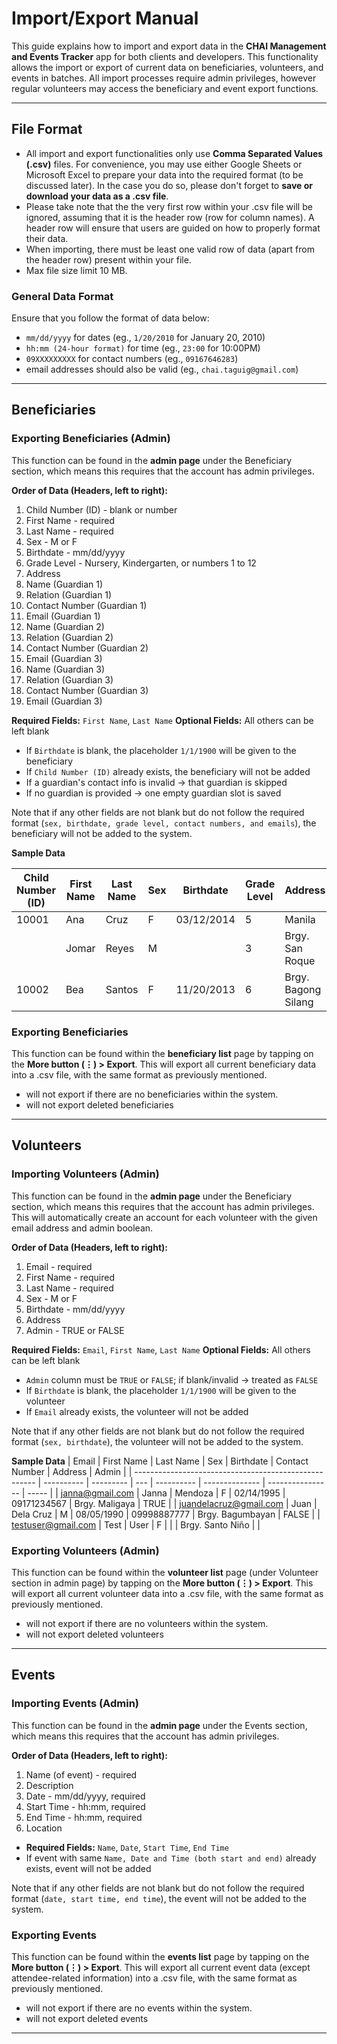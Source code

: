 # Import/Export Manual

This guide explains how to import and export data in the **CHAI Management and Events Tracker** app for both clients and developers. This functionality allows the import or export of current data on beneficiaries, volunteers, and events in batches. All import processes require admin privileges, however regular volunteers may access the beneficiary and event export functions.

---

## File Format

- All import and export functionalities only use **Comma Separated Values (.csv)** files. For convenience, you may use either Google Sheets or Microsoft Excel to prepare your data into the required format (to be discussed later). In the case you do so, please don't forget to  **save or download your data as a .csv file**. 
- Please take note that the the very first row within your .csv file will be ignored, assuming that it is the header row (row for column names). A header row will ensure that users are guided on how to properly format their data.
- When importing, there must be least one valid row of data (apart from the header row) present within your file.
- Max file size limit 10 MB.

### General Data Format
Ensure that you follow the format of data below:
- `mm/dd/yyyy` for dates (eg., `1/20/2010` for January 20, 2010) 
- `hh:mm (24-hour format)` for time (eg., `23:00` for 10:00PM)
- `09XXXXXXXXX` for contact numbers (eg., `09167646283`)
- email addresses should also be valid (eg., `chai.taguig@gmail.com`)

---

## Beneficiaries

### Exporting Beneficiaries (Admin)
This function can be found in the **admin page** under the Beneficiary section, which means this requires that the account has admin privileges.

**Order of Data (Headers, left to right):**
1. Child Number (ID) - blank or number
2. First Name - required
3. Last Name - required
4. Sex - M or F
5. Birthdate - mm/dd/yyyy
6. Grade Level - Nursery, Kindergarten, or numbers 1 to 12
7. Address
8. Name (Guardian 1)
9. Relation (Guardian 1)
10. Contact Number (Guardian 1)
11. Email (Guardian 1)
12. Name (Guardian 2)
13. Relation (Guardian 2)
14. Contact Number (Guardian 2)
15. Email (Guardian 3)
16. Name (Guardian 3)
17. Relation (Guardian 3)
18. Contact Number (Guardian 3)
19. Email (Guardian 3)

**Required Fields:** `First Name`, `Last Name`
**Optional Fields:** All others can be left blank
- If `Birthdate` is blank, the placeholder `1/1/1900` will be given to the beneficiary
- If `Child Number (ID)` already exists, the beneficiary will not be added
- If a guardian's contact info is invalid → that guardian is skipped
- If no guardian is provided → one empty guardian slot is saved

Note that if any other fields are not blank but do not follow the required format (`sex, birthdate, grade level, contact numbers, and emails`), the beneficiary will not be added to the system.

**Sample Data**

| Child Number (ID) | First Name | Last Name | Sex | Birthdate  | Grade Level | Address             | Name (Guardian 1) | Relation (Guardian 1) | Contact Number (Guardian 1) | Email (Guardian 1)                            | Name (Guardian 2) | Relation (Guardian 2) | Contact Number (Guardian 2) | Email (Guardian 2)                          | Name (Guardian 3) | Relation (Guardian 3) | Contact Number (Guardian 3) | Email (Guardian 3)                          |
| ----------------- | ---------- | --------- | --- | ---------- | ----------- | ------------------- | ----------------- | --------------------- | --------------------------- | --------------------------------------------- | ----------------- | --------------------- | --------------------------- | ------------------------------------------- | ----------------- | --------------------- | --------------------------- | ------------------------------------------- |
| 10001             | Ana        | Cruz      | F   | 03/12/2014 | 5           | Manila        | Marjorie        | Mother                | 09171234567                 | marjorie@gmail.com                     |                  |                      |                            |                                            |
|                   | Jomar      | Reyes     | M   |            | 3           | Brgy. San Roque     | Luis Reyes        | Father                | 09998887777                 | luis@gmail.com   | Anna Reyes        | Mother                | 09171230000                 | anna@gmail.com |                  |                      |                            |                                            |
| 10002             | Bea        | Santos    | F   | 11/20/2013 | 6     | Brgy. Bagong Silang | Carla Santos      | Aunt                  | 09181234567                 | carla@gmail.com | Jose Santos       | Uncle                 | 09221234567                 | jose@gmail.com | Maria Santos      | Grandmother           | 09181231234                 | lola@gmail.com |




### Exporting Beneficiaries
This function can be found within the **beneficiary list** page by tapping on the **More button (⋮) > Export**. This will export all current beneficiary data into a .csv file, with the same format as previously mentioned.
- will not export if there are no beneficiaries within the system.
- will not export deleted beneficiaries

---

## Volunteers

### Importing Volunteers (Admin)
This function can be found in the **admin page** under the Beneficiary section, which means this requires that the account has admin privileges. This will automatically create an account for each volunteer with the given email address and admin boolean.

**Order of Data (Headers, left to right):**
1. Email - required
2. First Name - required
3. Last Name - required
4. Sex - M or F
5. Birthdate - mm/dd/yyyy
6. Address
7. Admin - TRUE or FALSE

**Required Fields:** `Email`, `First Name`, `Last Name`
**Optional Fields:** All others can be left blank
- `Admin` column must be `TRUE` or `FALSE`; if blank/invalid → treated as `FALSE`
- If `Birthdate` is blank, the placeholder `1/1/1900` will be given to the volunteer
- If `Email` already exists, the volunteer will not be added

Note that if any other fields are not blank but do not follow the required format (`sex, birthdate`), the volunteer will not be added to the system.

**Sample Data**
| Email                                                 | First Name | Last Name | Sex | Birthdate  | Contact Number | Address          | Admin |
| ----------------------------------------------------- | ---------- | --------- | --- | ---------- | -------------- | ---------------- | ----- |
| janna@gmail.com    | Janna       | Mendoza       | F   | 02/14/1995 | 09171234567    | Brgy. Maligaya   | TRUE  |
| juandelacruz@gmail.com | Juan       | Dela Cruz | M   | 08/05/1990 | 09998887777    | Brgy. Bagumbayan | FALSE |
| testuser@gmail.com      | Test       | User      | F   |            |                | Brgy. Santo Niño |       |


### Exporting Volunteers (Admin)
This function can be found within the **volunteer list** page (under Volunteer section in admin page) by tapping on the **More button (⋮) > Export**. This will export all current volunteer data into a .csv file, with the same format as previously mentioned.
- will not export if there are no volunteers within the system.
- will not export deleted volunteers

---

## Events

### Importing Events (Admin)
This function can be found in the **admin page** under the Events section, which means this requires that the account has admin privileges. 

**Order of Data (Headers, left to right):**
1. Name (of event) - required
2. Description
3. Date - mm/dd/yyyy, required
4. Start Time - hh:mm, required
5. End Time - hh:mm, required
6. Location

- **Required Fields:** `Name`, `Date`, `Start Time`, `End Time`
- If event with same `Name, Date and Time (both start and end)` already exists, event will not be added

Note that if any other fields are not blank but do not follow the required format (`date, start time, end time`), the event will not be added to the system.


### Exporting Events
This function can be found within the **events list** page by tapping on the **More button (⋮) > Export**. This will export all current event data (except attendee-related information) into a .csv file, with the same format as previously mentioned.
- will not export if there are no events within the system.
- will not export deleted events

---
